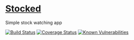 # [Stocked](http://stocked.cc)
Simple stock watching app

[![Build Status](https://travis-ci.org/developerDemetri/stocked.svg?branch=master)](https://travis-ci.org/developerDemetri/stocked)
[![Coverage Status](https://coveralls.io/repos/github/developerDemetri/stocked/badge.svg?branch=master)](https://coveralls.io/github/developerDemetri/stocked?branch=master)
[![Known Vulnerabilities](https://snyk.io/test/github/developerDemetri/stocked/badge.svg)](https://snyk.io/test/github/developerDemetri/stocked)

